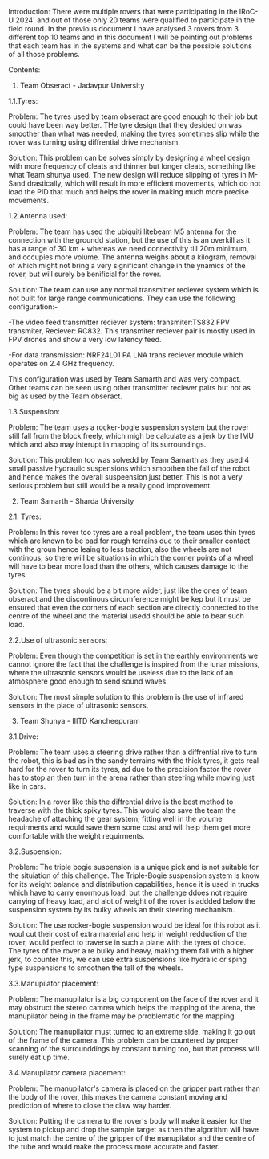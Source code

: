 Introduction: There were multiple rovers that were participating in the IRoC-U 2024' and out of those only 20 teams were qualified to participate in the field round. In the previous document I have analysed 3 rovers from 3 different top 10 teams and in this document I will be pointing out problems that each team has in the systems and what can be the possible solutions of all those problems.

Contents:


1. Team Obseract - Jadavpur University

1.1.Tyres: 

Problem: The tyres used by team obseract are good enough to their job but could have been way better. THe tyre design that they desided on was smoother than what was needed, making the tyres sometimes slip while the rover was turning using diffrential drive mechanism.

Solution: This problem can be solves simply by designing a wheel design with more frequency of cleats and thinner but longer cleats, something like what Team shunya used. The new design will reduce slipping of tyres in M-Sand drastically, which will result in more efficient movements, which do not load the PID that much and helps the rover in making much more precise movements.


1.2.Antenna used:

Problem: The team has used the ubiquiti litebeam M5 antenna for the connection with the groundd station, but the use of this is an overkill as it has a range of 30 km + whereas we need connectivity till 20m minimum, and occupies more volume. The antenna weighs about a kilogram, removal of which might not bring a very significant change in the ynamics of the rover, but will surely be benificial for the rover.

Solution: The team can use any normal transmitter reciever system which is not built for large range communications. They can use the following configuration:-

-The video feed transmitter reciever system: transmiter:TS832 FPV transmiter, Reciever: RC832. This transmiter reciever pair is mostly used in FPV drones and show a very low latency feed.

-For data transmission: NRF24L01 PA LNA trans reciever module which operates on 2.4 GHz frequency.

This configuration was used by Team Samarth and was very compact. Other teams can be seen using other transmitter reciever pairs but not as big as used by the Team obseract.

1.3.Suspension:

Problem: The team uses a rocker-bogie suspension system but the rover still fall from the block freely, which migh be calculate as a jerk by the IMU which and also may interupt in mapping of its surroundings.

Solution: This problem too was solvedd by Team Samarth as they used 4 small passive hydraulic suspensions which smoothen the fall of the robot and hence makes the overall suspeension just better. This is not a very serious problem but still would be a really good improvement.


2. Team Samarth - Sharda University

2.1. Tyres:

Problem: In this rover too tyres are a real problem, the team uses thin tyres which are known to be bad for rough terrains due to their smaller contact with the groun hence leaing to less traction, also the wheels are not continous, so there will be situations in which the corner points of a wheel will have to bear more load than the others, which causes damage to the tyres.

Solution: The tyres should be a bit more wider, just like the ones of team obseract and the discontinous circumference might be kep but it must be ensured that even the corners of each section are directly connected to the centre of the wheel and the material usedd should be able to bear such load.

2.2.Use of ultrasonic sensors:

Problem: Even though the competition is set in the earthly environments we cannot ignore the fact that the challenge is inspired from the lunar missions, where the ultrasonic sensors would be useless due to the lack of an atmosphere good enough to send sound waves.

Solution: The most simple solution to this problem is the use of infrared sensors in the place of ultrasonic sensors.



3. Team Shunya - IIITD Kancheepuram

3.1.Drive:

Problem: The team uses a steering drive rather than a diffrential rive to turn the robot, this is bad as in the sandy terrains with the thick tyres, it gets real hard for the rover to turn its tyres, ad due to the precision factor the rover has to stop an then turn in the arena rather than steering while moving just like in cars.

Solution: In a rover like this the diffrential drive is the best method to traverse with the thick spiky tyres. This would also save the team the headache of attaching the gear system, fitting well in the volume requirments and would save them some cost and will help them get more comfortable with the weight requirments.

3.2.Suspension:

Problem: The triple bogie suspension is a unique pick and is not suitable for the situiation of this challenge. The Triple-Bogie suspension system is know for its weight balance and distribution capabilities, hence it is used in trucks which have to carry enormous load, but the challenge ddoes not require carrying of heavy load, and alot of weight of the rover is addded below the suspension system by its bulky wheels an their steering mechanism. 

Solution: The use rocker-bogie suspension would be ideal for this robot as it woul cut their cost of extra material and help in weight redduction of the rover, would perfect to traverse in such a plane with the tyres of choice. The tyres of the rover a re bulky and heavy, making them fall with a higher jerk, to counter this, we can use extra suspensions like hydralic or sping type suspensions to smoothen the fall of the wheels.

3.3.Manupilator placement:

Problem: The manupilator is a big component on the face of the rover and it may obstruct the stereo camrea which helps the mapping of the arena, the manupilator being in the frame may be prroblematic for the mapping.

Solution: The manupilator must turned to an extreme side, making it go out of the frame of the camera. This problem can be countered by proper scanning of the surrounddings by constant turning too, but that process will surely eat up time.

3.4.Manupilator camera placement:

Problem: The manupilator's camera is placed on the gripper part rather than the body of the rover, this makes the camera constant moving and prediction of where to close the claw way harder.

Solution: Putting the camera to the rover's body will make it easier for the system to pickup and drop the sample target as then the algorithm will have to just match the centre of the gripper of the manupilator and the centre of the tube and would make the process more accurate and faster.
